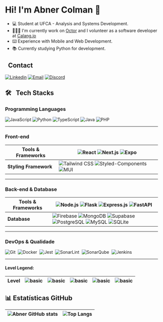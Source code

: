 # Hi! I'm Abner Colman 👋

* 💻 Student at UFCA - Analysis and Systems Development.
* 👨🏻‍💻 I'm currently work on [Octor](https://octor.com.br/) and I volunteer as a software developer at [Calang.io](https://www.linkedin.com/company/calang-io-empresa-j%C3%BAnior-de-desenvolvimento-de-software/mycompany/)
* ⌨️ Experience with Mobile and Web Development.
* 📚 Currently studying Python for development.

## &nbsp; Contact
[![Linkedin](https://img.shields.io/badge/Linkedin-0077B5.svg?style=flat&logo=linkedin&logoColor=white)](https://www.linkedin.com/in/abnercoolman/)
[![Email](https://img.shields.io/badge/Gmail-D14836?style=flat&logo=gmail&logoColor=white)](mailto:abnercoolman@gmail.com)
[![Discord](https://img.shields.io/badge/Discord-7289DA?style=flat&logo=discord&logoColor=white)](https://discord.com/user/abnercoolman)

<!--![Abner GitHub stats](https://github-readme-stats.vercel.app/api?username=abnercoolman&show_icons=true&theme=github_dark_dimmed)

![Top Langs](https://github-readme-stats.vercel.app/api/top-langs/?username=abnercoolman&layout=compact&langs_count=10)

Para usar se quiser esconder linguagens: &hide=css,scss,html,python,javascript -->

## 🛠️ &nbsp; Tech Stacks

### Programming Languages

![JavaScript](https://img.shields.io/badge/JavaScript-▣▣▣▣▢-2ECC71?style=flat&logo=javascript&logoColor=white) ![Python](https://img.shields.io/badge/Python-▣▣▣▣▢-2ECC71?style=flat&logo=python&logoColor=white) ![TypeScript](https://img.shields.io/badge/TypeScript-▣▣▣▢▢-F1C40F?style=flat&logo=typescript&logoColor=white) ![Java](https://img.shields.io/badge/Java-▣▣▣▢▢-%23F1C40F.svg?style=flat&logo=openjdk&logoColor=white) ![PHP](https://img.shields.io/badge/PHP-▣▣▢▢▢-%23E67E22.svg?style=flat&logo=php&logoColor=white)

- - -

### Front-end

| **Tools & Frameworks** | ![React](https://img.shields.io/badge/React-▣▣▣▣▢-2ECC71?style=flat&logo=react&logoColor=61DAFB) ![Next.js](https://img.shields.io/badge/Next.js-▣▣▣▢▢-F1C40F?style=flat&logo=next.js&logoColor=white) ![Expo](https://img.shields.io/badge/Expo-▣▣▣▢▢-F1C40F?style=flat&logo=expo&logoColor=#FFF) |
| --- | --- |
| **Styling Framework** | ![Tailwind CSS](https://img.shields.io/badge/Tailwind_CSS-▣▣▣▣▢-2ECC71?style=flat&logo=tailwind-css&logoColor=white) ![Styled-Components](https://img.shields.io/badge/Styled--Components-▣▣▣▢▢-F1C40F?style=flat&logo=styled-components&logoColor=white) ![MUI](https://img.shields.io/badge/Material_UI-▣▣▢▢▢-%23E67E22.svg?style=flat&logo=mui&logoColor=white) |

- - -

### Back-end & Database

| **Tools & Frameworks** | ![Node.js](https://img.shields.io/badge/Node.js-▣▣▣▣▢-2ECC71?style=flat&logo=node.js&logoColor=white) ![Flask](https://img.shields.io/badge/Flask-▣▣▣▣▢-%232ECC71.svg?style=flat&logo=flask&logoColor=white) ![Express.js](https://img.shields.io/badge/Express-▣▣▣▢▢-%23F1C40F.svg?style=flat&logo=express&&logoColor=white) ![FastAPI](https://img.shields.io/badge/FastAPI-▣▣▣▢▢-F1C40F?style=flat&logo=fastapi&logoColor=white) |
| --- | --- |
| **Database** | ![Firebase](https://img.shields.io/badge/Firebase-▣▣▣▢▢-%23F1C40F.svg?style=flat&logo=firebase) ![MongoDB](https://img.shields.io/badge/MongoDB-▣▣▣▢▢-F1C40F?style=flat&logo=mongodb&logoColor=white) ![Supabase](https://img.shields.io/badge/Supabase-▣▣▣▢▢-F1C40F?style=flat&logo=supabase&logoColor=white) ![PostgreSQL](https://img.shields.io/badge/PostgreSQL-▣▣▢▢▢-E67E22?style=flat&logo=postgresql&logoColor=white) ![MySQL](https://img.shields.io/badge/MySQL-▣▣▢▢▢-E67E22?style=flat&logo=mysql&logoColor=white) ![SQLite](https://img.shields.io/badge/sqlite-▣▣▢▢▢-%23E67E22.svg?style=flat&logo=sqlite&logoColor=white) |

- - -

### DevOps & Qualidade
![Git](https://img.shields.io/badge/Git-▣▣▣▣▢-2ECC71?style=flat&logo=git&logoColor=white)&nbsp;
![Docker](https://img.shields.io/badge/Docker-▣▣▣▢▢-%23F1C40F.svg?style=flat&logo=docker&logoColor=white)&nbsp;
![Jest](https://img.shields.io/badge/Jest-▣▢▢▢▢-E74C3C?style=flat&logo=Jest&logoColor=white)&nbsp;
![SonarLint](https://img.shields.io/badge/SonarLint-▣▢▢▢▢-E74C3C?style=flat&logo=SONARLINT&logoColor=white)&nbsp;
![SonarQube](https://img.shields.io/badge/SonarQube-▣▢▢▢▢-E74C3C?style=flat&logo=sonarqube&logoColor=4E9BCD)&nbsp;
![Jenkins](https://img.shields.io/badge/Jenkins-▣▢▢▢▢-%23E74C3C.svg?style=flat&logo=jenkins&logoColor=white)&nbsp;

- - -

#### **Level Legend:**
| Level | ![basic](https://img.shields.io/badge/Basic-▣▢▢▢▢-E74C3C) | ![basic](https://img.shields.io/badge/Basic--Intermediate-▣▣▢▢▢-E67E22) | ![basic](https://img.shields.io/badge/Intermediate-▣▣▣▢▢-F1C40F) | ![basic](https://img.shields.io/badge/Advanced-▣▣▣▣▢-2ECC71) | ![basic](https://img.shields.io/badge/Expert-▣▣▣▣▣-039BE5) |
|-------|---------|--------------|----------|--------|--------|


<!--
![]()&nbsp;
![]()&nbsp;
<!-- Para atualizar as badges: https://github.com/Ileriayo/markdown-badges?tab=readme-ov-file
-->

## 📊 Estatísticas GitHub

| ![Abner GitHub stats](https://github-readme-stats.vercel.app/api?username=abnercoolman&show_icons=true&theme=github_dark_dimmed) | ![Top Langs](https://github-readme-stats.vercel.app/api/top-langs/?username=abnercoolman&layout=compact&langs_count=10) |
| --- | --- |

<!--![Abner GitHub stats](https://github-readme-stats.vercel.app/api?username=abnercoolman&show_icons=true&theme=github_dark_dimmed)

![Top Langs](https://github-readme-stats.vercel.app/api/top-langs/?username=abnercoolman&layout=compact&langs_count=10)

Para usar se quiser esconder linguagens: &hide=css,scss,html,python,javascript -->
